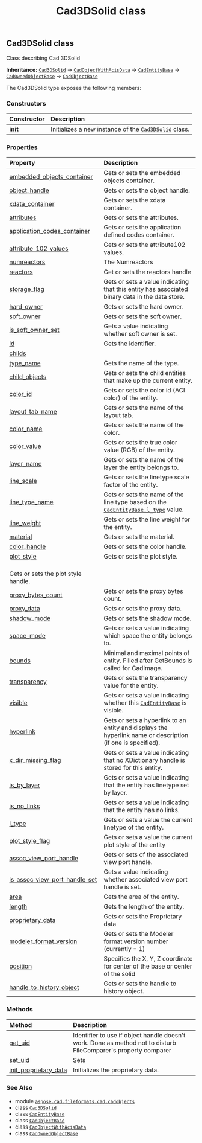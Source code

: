 ﻿---
title: Cad3DSolid class
second_title: Aspose.CAD for Python via .NET API References
description: 
type: docs
weight: 50
url: /python-net/aspose.cad.fileformats.cad.cadobjects/cad3dsolid/
is_root: false
---

## Cad3DSolid class

Class describing Cad 3DSolid



**Inheritance:** [`Cad3DSolid`](/cad/python-net/aspose.cad.fileformats.cad.cadobjects/cad3dsolid) → 
[`CadObjectWithAcisData`](/cad/python-net/aspose.cad.fileformats.cad.cadobjects/cadobjectwithacisdata) → 
[`CadEntityBase`](/cad/python-net/aspose.cad.fileformats.cad.cadobjects/cadentitybase) → 
[`CadOwnedObjectBase`](/cad/python-net/aspose.cad.fileformats.cad.cadobjects/cadownedobjectbase) → 
[`CadObjectBase`](/cad/python-net/aspose.cad.fileformats.cad.cadobjects/cadobjectbase)



The Cad3DSolid type exposes the following members:

### Constructors
| Constructor | Description |
| :- | :- |
| [__init__](/cad/python-net/aspose.cad.fileformats.cad.cadobjects/cad3dsolid/__init__/#) | Initializes a new instance of the [`Cad3DSolid`](/cad/python-net/aspose.cad.fileformats.cad.cadobjects/cad3dsolid) class. |


### Properties
| Property | Description |
| :- | :- |
| [embedded_objects_container](/cad/python-net/aspose.cad.fileformats.cad.cadobjects/cad3dsolid/embedded_objects_container) | Gets or sets the embedded objects container. |
| [object_handle](/cad/python-net/aspose.cad.fileformats.cad.cadobjects/cad3dsolid/object_handle) | Gets or sets the object handle. |
| [xdata_container](/cad/python-net/aspose.cad.fileformats.cad.cadobjects/cad3dsolid/xdata_container) | Gets or sets the xdata container. |
| [attributes](/cad/python-net/aspose.cad.fileformats.cad.cadobjects/cad3dsolid/attributes) | Gets or sets the attributes. |
| [application_codes_container](/cad/python-net/aspose.cad.fileformats.cad.cadobjects/cad3dsolid/application_codes_container) | Gets or sets the application defined codes container. |
| [attribute_102_values](/cad/python-net/aspose.cad.fileformats.cad.cadobjects/cad3dsolid/attribute_102_values) | Gets or sets the attribute102 values. |
| [numreactors](/cad/python-net/aspose.cad.fileformats.cad.cadobjects/cad3dsolid/numreactors) | The Numreactors |
| [reactors](/cad/python-net/aspose.cad.fileformats.cad.cadobjects/cad3dsolid/reactors) | Get or sets the reactors handle |
| [storage_flag](/cad/python-net/aspose.cad.fileformats.cad.cadobjects/cad3dsolid/storage_flag) | Gets or sets a value indicating that this entity has associated binary data in the data store. |
| [hard_owner](/cad/python-net/aspose.cad.fileformats.cad.cadobjects/cad3dsolid/hard_owner) | Gets or sets the hard owner. |
| [soft_owner](/cad/python-net/aspose.cad.fileformats.cad.cadobjects/cad3dsolid/soft_owner) | Gets or sets the soft owner. |
| [is_soft_owner_set](/cad/python-net/aspose.cad.fileformats.cad.cadobjects/cad3dsolid/is_soft_owner_set) | Gets a value indicating whether soft owner is set. |
| [id](/cad/python-net/aspose.cad.fileformats.cad.cadobjects/cad3dsolid/id) | Gets the identifier. |
| [childs](/cad/python-net/aspose.cad.fileformats.cad.cadobjects/cad3dsolid/childs) |  |
| [type_name](/cad/python-net/aspose.cad.fileformats.cad.cadobjects/cad3dsolid/type_name) | Gets the name of the type. |
| [child_objects](/cad/python-net/aspose.cad.fileformats.cad.cadobjects/cad3dsolid/child_objects) | Gets or sets the child entities that make up the current entity. |
| [color_id](/cad/python-net/aspose.cad.fileformats.cad.cadobjects/cad3dsolid/color_id) | Gets or sets the color id (ACI color) of the entity. |
| [layout_tab_name](/cad/python-net/aspose.cad.fileformats.cad.cadobjects/cad3dsolid/layout_tab_name) | Gets or sets the name of the layout tab. |
| [color_name](/cad/python-net/aspose.cad.fileformats.cad.cadobjects/cad3dsolid/color_name) | Gets or sets the name of the color. |
| [color_value](/cad/python-net/aspose.cad.fileformats.cad.cadobjects/cad3dsolid/color_value) | Gets or sets the true color value (RGB) of the entity. |
| [layer_name](/cad/python-net/aspose.cad.fileformats.cad.cadobjects/cad3dsolid/layer_name) | Gets or sets the name of the layer the entity belongs to. |
| [line_scale](/cad/python-net/aspose.cad.fileformats.cad.cadobjects/cad3dsolid/line_scale) | Gets or sets the linetype scale factor of the entity. |
| [line_type_name](/cad/python-net/aspose.cad.fileformats.cad.cadobjects/cad3dsolid/line_type_name) | Gets or sets the name of the line type based on the [`CadEntityBase.l_type`](/cad/python-net/aspose.cad.fileformats.cad.cadobjects/cadentitybase#l_type) value. |
| [line_weight](/cad/python-net/aspose.cad.fileformats.cad.cadobjects/cad3dsolid/line_weight) | Gets or sets the line weight for the entity. |
| [material](/cad/python-net/aspose.cad.fileformats.cad.cadobjects/cad3dsolid/material) | Gets or sets the material. |
| [color_handle](/cad/python-net/aspose.cad.fileformats.cad.cadobjects/cad3dsolid/color_handle) | Gets or sets the color handle. |
| [plot_style](/cad/python-net/aspose.cad.fileformats.cad.cadobjects/cad3dsolid/plot_style) | Gets or sets the plot style.<br/>Gets or sets the plot style handle. |
| [proxy_bytes_count](/cad/python-net/aspose.cad.fileformats.cad.cadobjects/cad3dsolid/proxy_bytes_count) | Gets or sets the proxy bytes count. |
| [proxy_data](/cad/python-net/aspose.cad.fileformats.cad.cadobjects/cad3dsolid/proxy_data) | Gets or sets the proxy data. |
| [shadow_mode](/cad/python-net/aspose.cad.fileformats.cad.cadobjects/cad3dsolid/shadow_mode) | Gets or sets the shadow mode. |
| [space_mode](/cad/python-net/aspose.cad.fileformats.cad.cadobjects/cad3dsolid/space_mode) | Gets or sets a value indicating which space the entity belongs to. |
| [bounds](/cad/python-net/aspose.cad.fileformats.cad.cadobjects/cad3dsolid/bounds) | Minimal and maximal points of entity. Filled after GetBounds is called for CadImage. |
| [transparency](/cad/python-net/aspose.cad.fileformats.cad.cadobjects/cad3dsolid/transparency) | Gets or sets the transparency value for the entity. |
| [visible](/cad/python-net/aspose.cad.fileformats.cad.cadobjects/cad3dsolid/visible) | Gets or sets a value indicating whether this [`CadEntityBase`](/cad/python-net/aspose.cad.fileformats.cad.cadobjects/cadentitybase) is visible. |
| [hyperlink](/cad/python-net/aspose.cad.fileformats.cad.cadobjects/cad3dsolid/hyperlink) | Gets or sets a hyperlink to an entity and displays the hyperlink name or description (if one is specified). |
| [x_dir_missing_flag](/cad/python-net/aspose.cad.fileformats.cad.cadobjects/cad3dsolid/x_dir_missing_flag) | Gets or sets a value indicating that no XDictionary handle is stored for this entity. |
| [is_by_layer](/cad/python-net/aspose.cad.fileformats.cad.cadobjects/cad3dsolid/is_by_layer) | Gets or sets a value indicating that the entity has linetype set by layer. |
| [is_no_links](/cad/python-net/aspose.cad.fileformats.cad.cadobjects/cad3dsolid/is_no_links) | Gets or sets a value indicating that the entity has no links. |
| [l_type](/cad/python-net/aspose.cad.fileformats.cad.cadobjects/cad3dsolid/l_type) | Gets or sets a value the current linetype of the entity. |
| [plot_style_flag](/cad/python-net/aspose.cad.fileformats.cad.cadobjects/cad3dsolid/plot_style_flag) | Gets or sets a value the current plot style of the entity |
| [assoc_view_port_handle](/cad/python-net/aspose.cad.fileformats.cad.cadobjects/cad3dsolid/assoc_view_port_handle) | Gets or sets of the associated view port handle. |
| [is_assoc_view_port_handle_set](/cad/python-net/aspose.cad.fileformats.cad.cadobjects/cad3dsolid/is_assoc_view_port_handle_set) | Gets a value indicating whether associated view port handle is set. |
| [area](/cad/python-net/aspose.cad.fileformats.cad.cadobjects/cad3dsolid/area) | Gets the area of the entity. |
| [length](/cad/python-net/aspose.cad.fileformats.cad.cadobjects/cad3dsolid/length) | Gets the length of the entity. |
| [proprietary_data](/cad/python-net/aspose.cad.fileformats.cad.cadobjects/cad3dsolid/proprietary_data) | Gets or sets the Proprietary data |
| [modeler_format_version](/cad/python-net/aspose.cad.fileformats.cad.cadobjects/cad3dsolid/modeler_format_version) | Gets or sets the Modeler format version number (currently = 1) |
| [position](/cad/python-net/aspose.cad.fileformats.cad.cadobjects/cad3dsolid/position) | Specifies the X, Y, Z coordinate for center of the base or center of the solid |
| [handle_to_history_object](/cad/python-net/aspose.cad.fileformats.cad.cadobjects/cad3dsolid/handle_to_history_object) | Gets or sets the handle to history object. |


### Methods
| Method | Description |
| :- | :- |
| [get_uid](/cad/python-net/aspose.cad.fileformats.cad.cadobjects/cad3dsolid/get_uid/#) | Identifier to use if object handle doesn't work. Done as method not to disturb FileComparer's property comparer |
| [set_uid](/cad/python-net/aspose.cad.fileformats.cad.cadobjects/cad3dsolid/set_uid/#str) | Sets |
| [init_proprietary_data](/cad/python-net/aspose.cad.fileformats.cad.cadobjects/cad3dsolid/init_proprietary_data/#aspose.cad.fileformats.cad.CadEntityAttribute-str) | Initializes the proprietary data. |



### See Also
* module [`aspose.cad.fileformats.cad.cadobjects`](..)
* class [`Cad3DSolid`](/cad/python-net/aspose.cad.fileformats.cad.cadobjects/cad3dsolid)
* class [`CadEntityBase`](/cad/python-net/aspose.cad.fileformats.cad.cadobjects/cadentitybase)
* class [`CadObjectBase`](/cad/python-net/aspose.cad.fileformats.cad.cadobjects/cadobjectbase)
* class [`CadObjectWithAcisData`](/cad/python-net/aspose.cad.fileformats.cad.cadobjects/cadobjectwithacisdata)
* class [`CadOwnedObjectBase`](/cad/python-net/aspose.cad.fileformats.cad.cadobjects/cadownedobjectbase)
